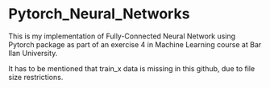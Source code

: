 # Pytorch_Neural_Networks

This is my implementation of Fully-Connected Neural Network using Pytorch package as part of an exercise 4 in Machine Learning course at Bar Ilan University.

It has to be mentioned that train_x data is missing in this github, due to file size restrictions.
